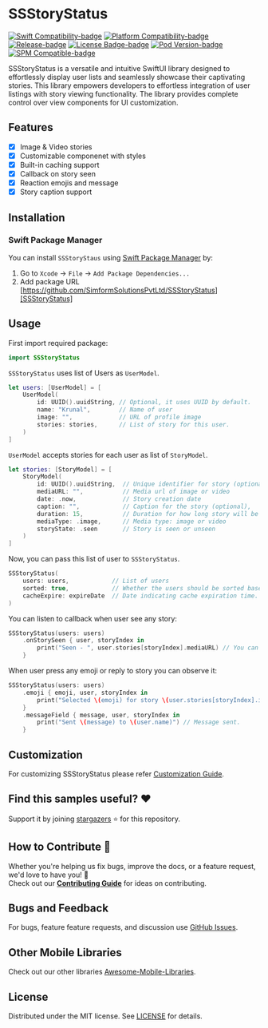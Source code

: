 <!-- Banner -->

# SSStoryStatus

<!-- Badges -->
[![Swift Compatibility-badge]][Swift Package Index]
[![Platform Compatibility-badge]][Swift Package Index]
[![Release-badge]][Release]
[![License Badge-badge]][license]
[![Pod Version-badge]][Cocoapod]
[![SPM Compatible-badge]][Swift Package Manager]

<!-- Description -->

SSStoryStatus is a versatile and intuitive SwiftUI library designed to effortlessly display user lists and seamlessly showcase their captivating stories. This library empowers developers to effortless integration of user listings with story viewing functionality. The library provides complete control over view components for UI customization.

<!-- Preview -->

## Features

- [x] Image & Video stories
- [x] Customizable componenet with styles
- [x] Built-in caching support
- [x] Callback on story seen
- [x] Reaction emojis and message
- [x] Story caption support

## Installation

### Swift Package Manager

You can install `SSStoryStaus` using [Swift Package Manager] by:

1. Go to `Xcode` -> `File` -> `Add Package Dependencies...`
2. Add package URL [https://github.com/SimformSolutionsPvtLtd/SSStoryStatus][SSStoryStatus]

## Usage

First import required package:

```swift
import SSStoryStatus
```

`SSStoryStatus` uses list of Users as `UserModel`.

```swift
let users: [UserModel] = [
    UserModel(
        id: UUID().uuidString, // Optional, it uses UUID by default.
        name: "Krunal",        // Name of user
        image: "",             // URL of profile image
        stories: stories,      // List of story for this user.
    )
]
```

`UserModel` accepts stories for each user as list of `StoryModel`.

```swift
let stories: [StoryModel] = [
    StoryModel(
        id: UUID().uuidString,  // Unique identifier for story (optional, uses UUID by default).
        mediaURL: "",           // Media url of image or video
        date: .now,             // Story creation date
        caption: "",            // Caption for the story (optional),
        duration: 15,           // Duration for how long story will be visible
        mediaType: .image,      // Media type: image or video
        storyState: .seen       // Story is seen or unseen
    )
]
```

Now, you can pass this list of user to `SSStoryStatus`.

```swift
SSStoryStatus(
    users: users,            // List of users
    sorted: true,            // Whether the users should be sorted based on their seen status. (default is false)
    cacheExpire: expireDate  // Date indicating cache expiration time. (default is 24 hours)
)
```

You can listen to callback when user see any story:

```swift
SSStoryStatus(users: users)
    .onStorySeen { user, storyIndex in
        print("Seen - ", user.stories[storyIndex].mediaURL) // You can retrieve story instance using user and storyIndex.
    }
```

When user press any emoji or reply to story you can observe it:

```swift
SSStoryStatus(users: users)
    .emoji { emoji, user, storyIndex in
        print("Selected \(emoji) for story \(user.stories[storyIndex].id)") // Emoji pressed by user.
    }
    .messageField { message, user, storyIndex in
        print("Sent \(message) to \(user.name)") // Message sent.
    }   
```

## Customization

For customizing SSStoryStatus please refer [Customization Guide].

## Find this samples useful? :heart:

Support it by joining [stargazers] :star: for this repository.

## How to Contribute :handshake:

Whether you're helping us fix bugs, improve the docs, or a feature request, we'd love to have you! :muscle: \
Check out our __[Contributing Guide]__ for ideas on contributing.

## Bugs and Feedback

For bugs, feature feature requests, and discussion use [GitHub Issues].

## Other Mobile Libraries

Check out our other libraries [Awesome-Mobile-Libraries].

## License

Distributed under the MIT license. See [LICENSE] for details.

<!-- Reference links -->

[SSStoryStatus]:            https://github.com/SimformSolutionsPvtLtd/SSStoryStatus

[Swift Package Manager]:    https://www.swift.org/package-manager

[Swift Package Index]:      https://swiftpackageindex.com/onevcat/Kingfisher

[Cocoapod]:                 https://cocoapods.org/pods/SSStoryStatus

[Release]:                  [SSStoryStatus]/releases/leatest

[Customization Guide]:      docs/Customization.md

[stargazers]:               https://github.com/SimformSolutionsPvtLtd/SSStoryStatus/stargazers

[Contributing Guide]:       CONTRIBUTING.md

[Github Issues]:            https://github.com/SimformSolutionsPvtLtd/SSStoryStatus/issues

[Awesome-Mobile-Libraries]: https://github.com/SimformSolutionsPvtLtd/Awesome-Mobile-Libraries

[license]:                  LICENSE

<!-- Badges -->

[Platform Compatibility-badge]: https://img.shields.io/endpoint?url=https%3A%2F%2Fswiftpackageindex.com%2Fapi%2Fpackages%2FSimformSolutionsPvtLtd%2FSSStoryStatus%2Fbadge%3Ftype%3Dplatforms

[Swift Compatibility-badge]:    https://img.shields.io/endpoint?url=https%3A%2F%2Fswiftpackageindex.com%2Fapi%2Fpackages%2FSimformSolutionsPvtLtd%2FSSStoryStatus%2Fbadge%3Ftype%3Dswift-versions

[Release-badge]:                https://img.shields.io/github/v/release/SimformSolutionsPvtLtd/SSStoryStatus

[License Badge-badge]:          https://img.shields.io/github/license/SimformSolutionsPvtLtd/SSStoryStatus

[Pod Version-badge]:            https://img.shields.io/cocoapods/v/SSStoryStatus

[SPM Compatible-badge]:         https://img.shields.io/badge/Swift_Package_Manager-compatible-coolgreen
